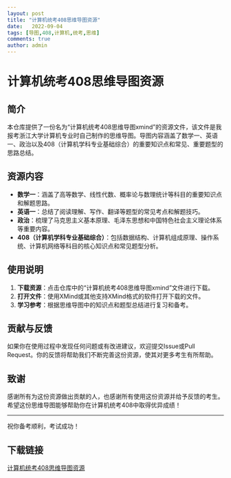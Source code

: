 ```yaml
---
layout: post
title: "计算机统考408思维导图资源"
date:   2022-09-04
tags: [导图,408,计算机,统考,思维]
comments: true
author: admin
---
```

# 计算机统考408思维导图资源

## 简介

本仓库提供了一份名为“计算机统考408思维导图xmind”的资源文件，该文件是我报考浙江大学计算机专业时自己制作的思维导图。导图内容涵盖了数学一、英语一、政治以及408（计算机学科专业基础综合）的重要知识点和常见、重要题型的思路总结。

## 资源内容

- **数学一**：涵盖了高等数学、线性代数、概率论与数理统计等科目的重要知识点和解题思路。
- **英语一**：总结了阅读理解、写作、翻译等题型的常见考点和解题技巧。
- **政治**：梳理了马克思主义基本原理、毛泽东思想和中国特色社会主义理论体系等重要内容。
- **408（计算机学科专业基础综合）**：包括数据结构、计算机组成原理、操作系统、计算机网络等科目的核心知识点和常见题型分析。

## 使用说明

1. **下载资源**：点击仓库中的“计算机统考408思维导图xmind”文件进行下载。
2. **打开文件**：使用XMind或其他支持XMind格式的软件打开下载的文件。
3. **学习参考**：根据思维导图中的知识点和题型总结进行复习和备考。

## 贡献与反馈

如果你在使用过程中发现任何问题或有改进建议，欢迎提交Issue或Pull Request。你的反馈将帮助我们不断完善这份资源，使其对更多考生有所帮助。

## 致谢

感谢所有为这份资源做出贡献的人，也感谢所有使用这份资源并给予反馈的考生。希望这份思维导图能够帮助你在计算机统考408中取得优异成绩！

---

祝你备考顺利，考试成功！

## 下载链接

[计算机统考408思维导图资源](https://pan.quark.cn/s/4ba498674fb8)